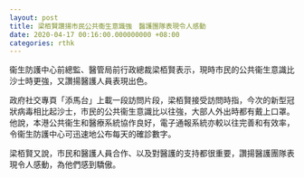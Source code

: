 ```yaml
---
layout: post
title: 梁栢賢讚揚市民公共衞生意識強　醫護團隊表現令人感動
date: 2020-04-17 00:16:00.000000000 +08:00
categories: rthk
---
```


衞生防護中心前總監、醫管局前行政總裁梁栢賢表示，現時市民的公共衞生意識比沙士時更強，又讚揚醫護人員表現出色。

政府社交專頁「添馬台」上載一段訪問片段，梁栢賢接受訪問時指，今次的新型冠狀病毒相比起沙士，市民的公共衞生意識比以往強，大部人外出時都有戴上口罩。他說，本港公共衞生和醫療系統協作良好，電子通報系統亦較以往完善和有效率，令衞生防護中心可迅速地公布每天的確診數字。

梁栢賢又說，市民和醫護人員合作、以及對醫護的支持都很重要，讚揚醫護團隊表現令人感動，為他們感到驕傲。
